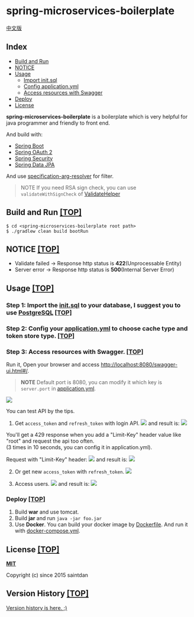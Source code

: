 # spring-microservices-boilerplate

[中文版](README_zh.md)

## <a name="index"></a>Index

- [Build and Run](#build)
- [NOTICE](#notice)
- [Usage](#usage)
  - [Import init.sql](#init)
  - [Config application.yml](#config)
  - [Access resources with Swagger](#swagger)
- [Deploy](#deploy)
- [License](#license)

**spring-microservices-boilerplate** is a boilerplate which is very helpful for java programmer and friendly to front end.

And build with:

- [Spring Boot](http://projects.spring.io/spring-boot/)
- [Spring OAuth 2](http://projects.spring.io/spring-security-oauth/)
- [Spring Security](http://projects.spring.io/spring-security/)
- [Spring Data JPA](http://projects.spring.io/spring-data-jpa/)

And use [specification-arg-resolver](https://github.com/tkaczmarzyk/specification-arg-resolver) for filter.

> NOTE If you need RSA sign check, you can use `validateWithSignCheck` of [ValidateHelper](src/main/java/com/saintdan/framework/component/ValidateHelper.java)

## <a name="build"></a>Build and Run [[TOP]](#index)

```
$ cd <spring-microservices-boilerplate root path>
$ ./gradlew clean build bootRun
```

## <a name="notice"></a>NOTICE [[TOP]](#index)

- Validate failed -> Response http status is **422**(Unprocessable Entity)
- Server error -> Response http status is **500**(Internal Server Error)

## <a name="usage"></a>Usage [[TOP]](#index)

### <a name="init"></a>Step 1: Import the [init.sql](src/main/resources/init.sql) to your database, I suggest you to use [PostgreSQL](https://www.postgresql.org/) [[TOP]](#index)

### <a name="config"></a>Step 2: Config your [application.yml](src/main/resources/application.yml) to choose cache type and token store type. [[TOP]](#index)

### <a name="swagger"></a>Step 3: Access resources with Swagger. [[TOP]](#index)

Run it, Open your browser and access [http://localhost:8080/swagger-ui.html#/](http://localhost:8080/swagger-ui.html#/).
> **NOTE** Default port is 8080, you can modify it which key is `server.port` in [application.yml](src/main/resources/application.yml).

![](imgs/swagger.png)

You can test API by the tips.

1. Get `access_token` and `refresh_token` with login API.
![](imgs/login.png)
and result is:
![](imgs/token.png)

You'll get a 429 response when you add a "Limit-Key" header value like "root" and request the api too often.  
(3 times in 10 seconds, you can config it in application.yml).

Request with "Limit-Key" header:
![](imags/limit.png)
and result is:
![](imgs/429.png)

2. Or get new `access_token` with `refresh_token`.
![](imgs/refresh.png)

3. Access users.
![](imgs/users.png)
and result is:
![](imgs/result.png)

### <a name="deploy"></a>Deploy [[TOP]](#index)

1. Build **war** and use tomcat.
2. Build **jar** and run `java -jar foo.jar`
3. Use **Docker**. You can build your docker image by [Dockerfile](Dockerfile). And run it with [docker-compose.yml](docker-compose.yml).

## <a name="license"></a>License [[TOP]](#index)

**[MIT](http://opensource.org/licenses/MIT)**

Copyright (c) since 2015 saintdan

## <a name="version"></a>Version History [[TOP]](#index)

[Version history is here. ;)](VERSION_HISTORY.md)